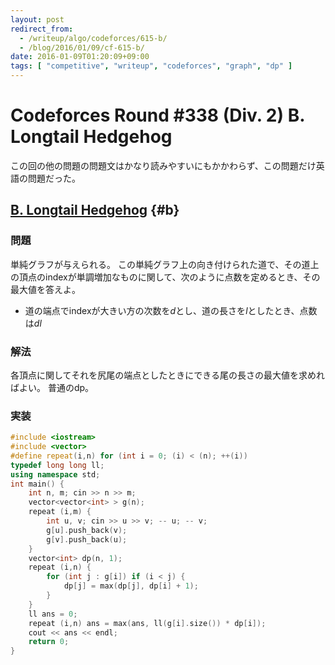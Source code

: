 ```yaml
---
layout: post
redirect_from:
  - /writeup/algo/codeforces/615-b/
  - /blog/2016/01/09/cf-615-b/
date: 2016-01-09T01:20:09+09:00
tags: [ "competitive", "writeup", "codeforces", "graph", "dp" ]
---
```


# Codeforces Round #338 (Div. 2) B. Longtail Hedgehog

この回の他の問題の問題文はかなり読みやすいにもかかわらず、この問題だけ英語の問題だった。

## [B. Longtail Hedgehog](http://codeforces.com/contest/615/problem/B) {#b}

### 問題

単純グラフが与えられる。
この単純グラフ上の向き付けられた道で、その道上の頂点のindexが単調増加なものに関して、次のように点数を定めるとき、その最大値を答えよ。

-   道の端点でindexが大きい方の次数を$d$とし、道の長さを$l$としたとき、点数は$dl$

### 解法

各頂点に関してそれを尻尾の端点としたときにできる尾の長さの最大値を求めればよい。
普通のdp。

### 実装

``` c++
#include <iostream>
#include <vector>
#define repeat(i,n) for (int i = 0; (i) < (n); ++(i))
typedef long long ll;
using namespace std;
int main() {
    int n, m; cin >> n >> m;
    vector<vector<int> > g(n);
    repeat (i,m) {
        int u, v; cin >> u >> v; -- u; -- v;
        g[u].push_back(v);
        g[v].push_back(u);
    }
    vector<int> dp(n, 1);
    repeat (i,n) {
        for (int j : g[i]) if (i < j) {
            dp[j] = max(dp[j], dp[i] + 1);
        }
    }
    ll ans = 0;
    repeat (i,n) ans = max(ans, ll(g[i].size()) * dp[i]);
    cout << ans << endl;
    return 0;
}
```
